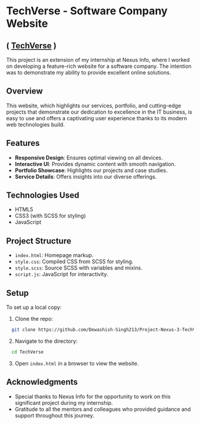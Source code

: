 # TechVerse - Software Company Website
## ( [TechVerse](https://techverse-livid.vercel.app/) )

This project is an extension of my internship at Nexus Info, where I worked on developing a feature-rich website for a software company. The intention was to demonstrate my ability to provide excellent online solutions.

## Overview

This website, which highlights our services, portfolio, and cutting-edge projects that demonstrate our dedication to excellence in the IT business, is easy to use and offers a captivating user experience thanks to its modern web technologies build.

## Features

- **Responsive Design**: Ensures optimal viewing on all devices.
- **Interactive UI**: Provides dynamic content with smooth navigation.
- **Portfolio Showcase**: Highlights our projects and case studies.
- **Service Details**: Offers insights into our diverse offerings.

## Technologies Used

- HTML5
- CSS3 (with SCSS for styling)
- JavaScript

## Project Structure

- `index.html`: Homepage markup.
- `style.css`: Compiled CSS from SCSS for styling.
- `style.scss`: Source SCSS with variables and mixins.
- `script.js`: JavaScript for interactivity.

## Setup

To set up a local copy:

1. Clone the repo:
 ```sh
   git clone https://github.com/Dewashish-Singh213/Project-Nexus-3-TechVerse.git
   ```
2. Navigate to the directory:
 ```sh
   cd TechVerse
   ```
3. Open `index.html` in a browser to view the website.

## Acknowledgments

- Special thanks to Nexus Info for the opportunity to work on this significant project during my internship.
- Gratitude to all the mentors and colleagues who provided guidance and support throughout this journey.
